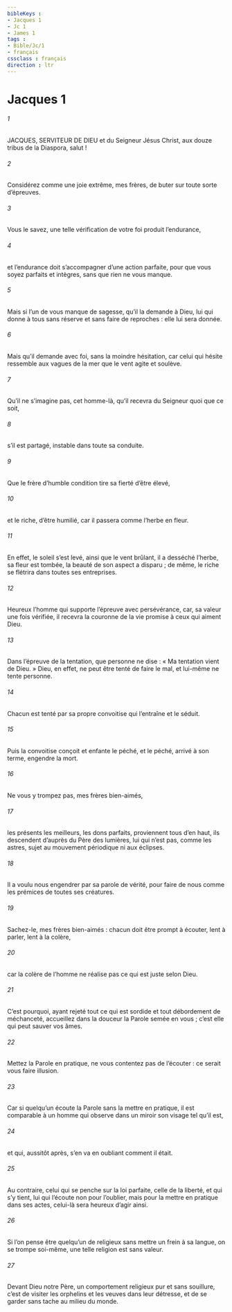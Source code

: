 ```yaml
---
bibleKeys : 
- Jacques 1
- Jc 1
- James 1
tags : 
- Bible/Jc/1
- français
cssclass : français
direction : ltr
---
```


# Jacques 1

###### 1
JACQUES, SERVITEUR DE DIEU
et du Seigneur Jésus Christ,
aux douze tribus de la Diaspora,
salut !
###### 2
Considérez comme une joie extrême, mes frères, de buter sur toute sorte d’épreuves.
###### 3
Vous le savez, une telle vérification de votre foi produit l’endurance,
###### 4
et l’endurance doit s’accompagner d’une action parfaite, pour que vous soyez parfaits et intègres, sans que rien ne vous manque.
###### 5
Mais si l’un de vous manque de sagesse, qu’il la demande à Dieu, lui qui donne à tous sans réserve et sans faire de reproches : elle lui sera donnée.
###### 6
Mais qu’il demande avec foi, sans la moindre hésitation, car celui qui hésite ressemble aux vagues de la mer que le vent agite et soulève.
###### 7
Qu’il ne s’imagine pas, cet homme-là, qu’il recevra du Seigneur quoi que ce soit,
###### 8
s’il est partagé, instable dans toute sa conduite.
###### 9
Que le frère d’humble condition tire sa fierté d’être élevé,
###### 10
et le riche, d’être humilié, car il passera comme l’herbe en fleur.
###### 11
En effet, le soleil s’est levé, ainsi que le vent brûlant, il a desséché l’herbe, sa fleur est tombée, la beauté de son aspect a disparu ; de même, le riche se flétrira dans toutes ses entreprises.
###### 12
Heureux l’homme qui supporte l’épreuve avec persévérance, car, sa valeur une fois vérifiée, il recevra la couronne de la vie promise à ceux qui aiment Dieu.
###### 13
Dans l’épreuve de la tentation, que personne ne dise : « Ma tentation vient de Dieu. » Dieu, en effet, ne peut être tenté de faire le mal, et lui-même ne tente personne.
###### 14
Chacun est tenté par sa propre convoitise qui l’entraîne et le séduit.
###### 15
Puis la convoitise conçoit et enfante le péché, et le péché, arrivé à son terme, engendre la mort.
###### 16
Ne vous y trompez pas, mes frères bien-aimés,
###### 17
les présents les meilleurs, les dons parfaits, proviennent tous d’en haut, ils descendent d’auprès du Père des lumières, lui qui n’est pas, comme les astres, sujet au mouvement périodique ni aux éclipses.
###### 18
Il a voulu nous engendrer par sa parole de vérité, pour faire de nous comme les prémices de toutes ses créatures.
###### 19
Sachez-le, mes frères bien-aimés : chacun doit être prompt à écouter, lent à parler, lent à la colère,
###### 20
car la colère de l’homme ne réalise pas ce qui est juste selon Dieu.
###### 21
C’est pourquoi, ayant rejeté tout ce qui est sordide et tout débordement de méchanceté, accueillez dans la douceur la Parole semée en vous ; c’est elle qui peut sauver vos âmes.
###### 22
Mettez la Parole en pratique, ne vous contentez pas de l’écouter : ce serait vous faire illusion.
###### 23
Car si quelqu’un écoute la Parole sans la mettre en pratique, il est comparable à un homme qui observe dans un miroir son visage tel qu’il est,
###### 24
et qui, aussitôt après, s’en va en oubliant comment il était.
###### 25
Au contraire, celui qui se penche sur la loi parfaite, celle de la liberté, et qui s’y tient, lui qui l’écoute non pour l’oublier, mais pour la mettre en pratique dans ses actes, celui-là sera heureux d’agir ainsi.
###### 26
Si l’on pense être quelqu’un de religieux sans mettre un frein à sa langue, on se trompe soi-même, une telle religion est sans valeur.
###### 27
Devant Dieu notre Père, un comportement religieux pur et sans souillure, c’est de visiter les orphelins et les veuves dans leur détresse, et de se garder sans tache au milieu du monde.
